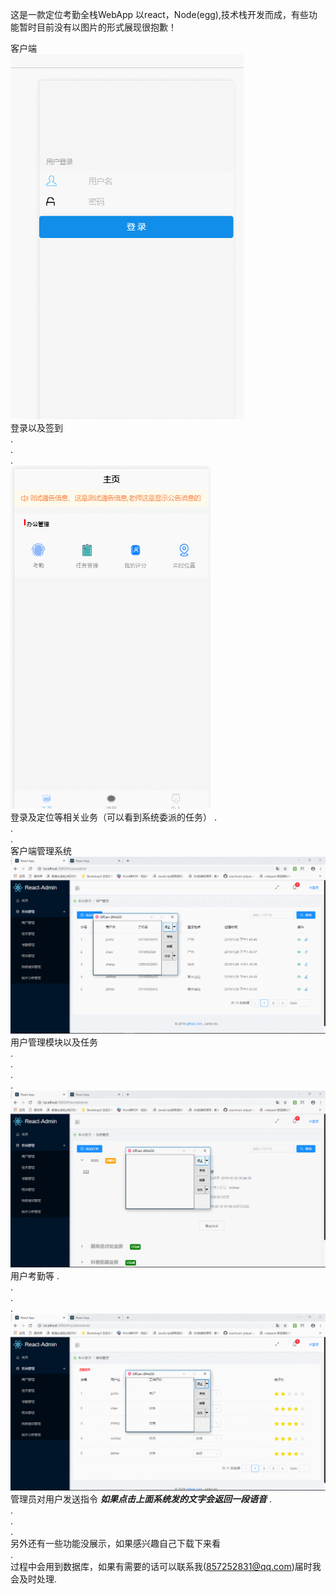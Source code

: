 ﻿这是一款定位考勤全栈WebApp 以react，Node(egg),技术栈开发而成，有些功能暂时目前没有以图片的形式展现很抱歉！
 
 客户端  
 ![image](https://github.com/JunhoChan/attendanceWebApp-FullStack/blob/master/material/login.gif?strip%7CimageView2/2/w/300)  
 登录以及签到  
 .    
 .  
 .  
 ![image](https://github.com/JunhoChan/attendanceWebApp-FullStack/blob/master/material/work.gif?strip%7CimageView2/2/w/300)  
 登录及定位等相关业务（可以看到系统委派的任务）
 .  
 .  
 .  
 客户端管理系统
![image]( https://github.com/JunhoChan/attendanceWebApp-FullStack/blob/master/material/adminU.gif?strip%7CimageView2/2/w/300)  
用户管理模块以及任务  
 .  
 .  
 .  
 .  
![image]( https://github.com/JunhoChan/attendanceWebApp-FullStack/blob/master/material/GIF.gif?strip%7CimageView2/2/w/300)  
用户考勤等
 .    
 .  
 .  
 .  
![image]( https://github.com/JunhoChan/attendanceWebApp-FullStack/blob/master/material/chat.gif?strip%7CimageView2/2/w/300)  
管理员对用户发送指令  ___如果点击上面系统发的文字会返回一段语音___
 .    
 .   
 .   
 .    
另外还有一些功能没展示，如果感兴趣自己下载下来看   
 .  
过程中会用到数据库，如果有需要的话可以联系我(857252831@qq.com)届时我会及时处理.
